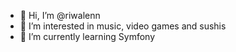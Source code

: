 - 👋 Hi, I’m @riwalenn
- 👀 I’m interested in music, video games and sushis
- 🌱 I’m currently learning Symfony

<!---
riwalenn/riwalenn is a ✨ special ✨ repository because its `README.md` (this file) appears on your GitHub profile.
You can click the Preview link to take a look at your changes.
--->
